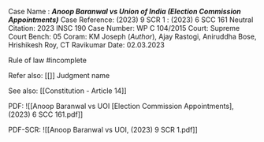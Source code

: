 Case Name : ***Anoop Baranwal vs Union of India (Election Commission Appointments)***
Case Reference: (2023) 9 SCR 1 :  (2023) 6 SCC 161
Neutral Citation: 2023 INSC 190
Case Number: WP C 104/2015
Court: Supreme Court
Bench: 05
Coram: KM Joseph (*Author*), Ajay Rastogi, Aniruddha Bose, Hrishikesh Roy, CT Ravikumar
Date: 02.03.2023

Rule of law #incomplete 

Refer also:
[[]]
Judgment name

See also:
[[Constitution - Article 14]] 


PDF:
![[Anoop Baranwal vs UOI [Election Commission Appointments], (2023) 6 SCC 161.pdf]]

PDF-SCR: ![[Anoop Baranwal vs UOI, (2023) 9 SCR 1.pdf]]